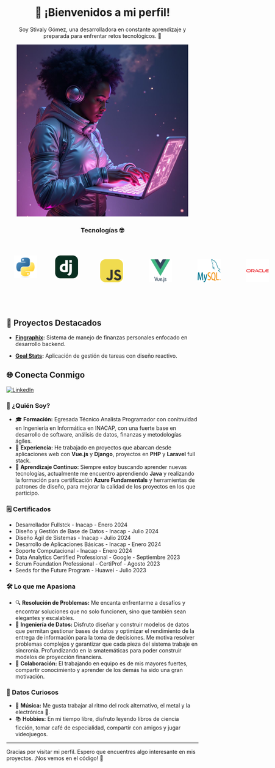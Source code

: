 <h1 align="center">
<strong>🙌 ¡Bienvenidos a mi perfil!</strong> </br> 
</h1>
<p align="center">
Soy Stivaly Gómez, una desarrolladora en constante aprendizaje y preparada para enfrentar retos tecnológicos. 🚀
</p>

<div align="center">
    <img src="VmZqucttCw33nmJDcc7r--1--rjrcy.jpg" width="450" height="450">
</div>

<h3 align="center">
  <strong>Tecnologías 🤓</strong> </br> </br>
</h3>

<div style="display: flex;" align="center">
  <img src="DeviconPython.svg" alt="Python" width="60" height="60" style="padding: 20px;">&nbsp;&nbsp;
  <img src="SkillIconsDjango.svg" alt="Django" width="60" height="60" style="padding: 20px;">&nbsp;&nbsp;
  <img src="SkillIconsJavascript.svg" alt="JavaScript" width="60" height="60" style="margin: 30px;">&nbsp;&nbsp;
  <img src="DeviconVuejsWordmark.svg" alt="Vuejs" width="60" height="60" style="margin: 30px;">&nbsp;&nbsp;
  <img src="LogosMysql.svg" alt="MySQL" width="60" height="60" style="margin: 30px;">&nbsp;&nbsp;
  <img src="DeviconOracle.svg" alt="Oracle" width="60" height="60" style="margin: 30px;">&nbsp;&nbsp;
  <img src="LogosAzureIcon.svg" alt="Azure" width="60" height="60" style="margin: 30px;">&nbsp;&nbsp;
  <img src="LogosFigma.svg" alt="Figma" width="60" height="60" style="margin: 30px;">&nbsp;&nbsp;
</div></br></br>

## 🚀 Proyectos Destacados

- **[Fingraphix](https://github.com/Stivaly/FinGraphix):** Sistema de manejo de finanzas personales enfocado en desarrollo backend.

- **[Goal Stats](https://github.com/Stivaly/Goal-Stats):** Aplicación de gestión de tareas con diseño reactivo.

## 🌐 Conecta Conmigo
[![LinkedIn](https://img.shields.io/badge/LinkedIn-blue?style=flat&logo=linkedin)](https://www.linkedin.com/in/stivaly-gomez/)

### 🎯 ¿Quién Soy?
- 🎓 **Formación:** Egresada Técnico Analista Programador con conitnuidad en Ingeniería en Informática en INACAP, con una fuerte base en desarrollo de software, análisis de datos, finanzas y metodologías ágiles.
- 💼 **Experiencia:** He trabajado en proyectos que abarcan desde aplicaciones web con **Vue.js** y **Django**, proyectos en **PHP** y **Laravel** full stack.
- 🌱 **Aprendizaje Continuo:** Siempre estoy buscando aprender nuevas tecnologías, actualmente me encuentro aprendiendo **Java** y realizando la formación para certificación **Azure Fundamentals** y herramientas de patrones de diseño, para mejorar la calidad de los proyectos en los que participo.

### 🗒️ Certificados
- Desarrollador Fullstck - Inacap - Enero 2024
- Diseño y Gestión de Base de Datos - Inacap - Julio 2024
- Diseño Ágil de Sistemas - Inacap - Julio 2024
- Desarrollo de Aplicaciones Básicas - Inacap - Enero 2024
- Soporte Computacional - Inacap - Enero 2024
- Data Analytics Certified Professional - Google - Septiembre 2023
- Scrum Foundation Professional - CertiProf - Agosto 2023
- Seeds for the Future Program - Huawei - Julio 2023

### 🛠️ Lo que me Apasiona
- 🔍 **Resolución de Problemas:** Me encanta enfrentarme a desafíos y encontrar soluciones que no solo funcionen, sino que también sean elegantes y escalables.
- 🎨 **Ingeniería de Datos:** Disfruto diseñar y construir modelos de datos que permitan gestionar bases de datos y optimizar el rendimiento de la entrega de información para la toma de decisiones. Me motiva resolver problemas complejos y garantizar que cada pieza del sistema trabaje en sincronía. Profundizando en la smatemáticas para poder construir modelos de proyección financiera.
- 🤝 **Colaboración:** El trabajando en equipo es de mis mayores fuertes, compartir conocimiento y aprender de los demás ha sido una gran motivación.

### 🌟 Datos Curiosos
- 🎵 **Música:** Me gusta trabajar al ritmo del rock alternativo, el metal y la electrónica 🎸.
- 📚 **Hobbies:** En mi tiempo libre, disfruto leyendo libros de ciencia ficción, tomar café de especialidad, compartir con amigos y jugar videojuegos.

---

Gracias por visitar mi perfil. Espero que encuentres algo interesante en mis proyectos. ¡Nos vemos en el código! 🚀
